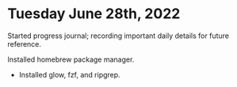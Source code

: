 # Tuesday June 28th, 2022
Started progress journal; recording important daily details for future reference.

Installed homebrew package manager.

- Installed glow, fzf, and ripgrep.
